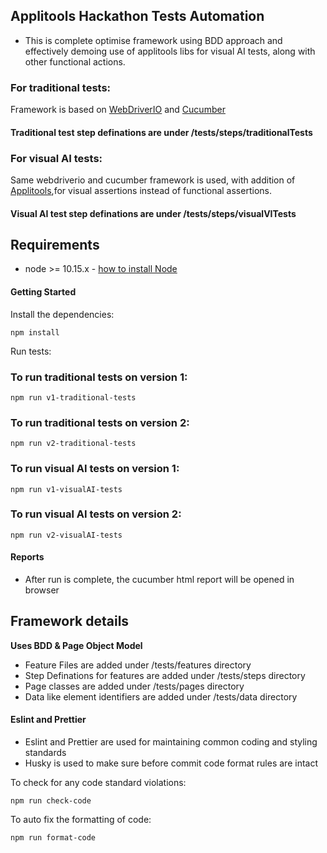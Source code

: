 ## Applitools Hackathon Tests Automation

- This is complete optimise framework using BDD approach and effectively demoing use of applitools libs for visual AI tests, along with other functional actions.

### For traditional tests:
Framework is based on [WebDriverIO](http://webdriver.io/) and [Cucumber](https://cucumber.io/)
#### Traditional test step definations are under /tests/steps/traditionalTests <br>

### For visual AI tests:
Same webdriverio and cucumber framework is used, with addition of [Applitools](https://applitools.com/),for visual assertions instead of functional assertions.
#### Visual AI test step definations are under /tests/steps/visualVITests <br>

## Requirements

-   node >= 10.15.x - [how to install Node](https://nodejs.org/en/download/)

#### Getting Started

Install the dependencies:

```
npm install
```

Run tests:

### To run traditional tests on version 1:

```
npm run v1-traditional-tests
```

### To run traditional tests on version 2:

```
npm run v2-traditional-tests
```

### To run visual AI tests on version 1:

```
npm run v1-visualAI-tests
```

### To run visual AI tests on version 2:

```
npm run v2-visualAI-tests
```

#### Reports

-   After run is complete, the cucumber html report will be opened in browser

## Framework details

**Uses BDD & Page Object Model**

-   Feature Files are added under /tests/features directory
-   Step Definations for features are added under /tests/steps directory
-   Page classes are added under /tests/pages directory
-   Data like element identifiers are added under /tests/data directory

#### Eslint and Prettier

-   Eslint and Prettier are used for maintaining common coding and styling standards
-   Husky is used to make sure before commit code format rules are intact

To check for any code standard violations:

```
npm run check-code
```

To auto fix the formatting of code:

```
npm run format-code
```
